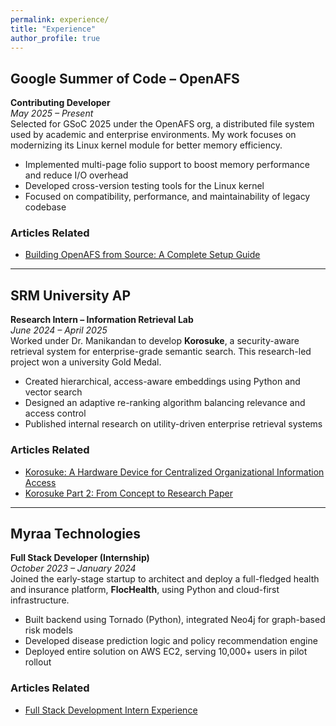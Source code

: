 ```yaml
---
permalink: experience/
title: "Experience"
author_profile: true
---
```


## Google Summer of Code – OpenAFS  
**Contributing Developer**  
*May 2025 – Present*  
Selected for GSoC 2025 under the OpenAFS org, a distributed file system used by academic and enterprise environments. My work focuses on modernizing its Linux kernel module for better memory efficiency.

- Implemented multi-page folio support to boost memory performance and reduce I/O overhead  
- Developed cross-version testing tools for the Linux kernel  
- Focused on compatibility, performance, and maintainability of legacy codebase  

### Articles Related
* [Building OpenAFS from Source: A Complete Setup Guide](https://medium.com/@contactsushil/gsoc-2025-setting-up-openafs-for-multi-page-folio-development-08de93d89498)

---

## SRM University AP  
**Research Intern – Information Retrieval Lab**  
*June 2024 – April 2025*  
Worked under Dr. Manikandan to develop **Korosuke**, a security-aware retrieval system for enterprise-grade semantic search. This research-led project won a university Gold Medal.

- Created hierarchical, access-aware embeddings using Python and vector search  
- Designed an adaptive re-ranking algorithm balancing relevance and access control  
- Published internal research on utility-driven enterprise retrieval systems  

### Articles Related
* [Korosuke: A Hardware Device for Centralized Organizational Information Access](https://blog.contactsushil.me/blog/korosukefirst/)
* [Korosuke Part 2: From Concept to Research Paper](https://blog.contactsushil.me/blog/korosuke-9th-research-paper/)


---

## Myraa Technologies  
**Full Stack Developer (Internship)**  
*October 2023 – January 2024*  
Joined the early-stage startup to architect and deploy a full-fledged health and insurance platform, **FlocHealth**, using Python and cloud-first infrastructure.

- Built backend using Tornado (Python), integrated Neo4j for graph-based risk models  
- Developed disease prediction logic and policy recommendation engine  
- Deployed entire solution on AWS EC2, serving 10,000+ users in pilot rollout  

### Articles Related
* [Full Stack Development Intern Experience](https://medium.com/@contactsushil/full-stack-development-intern-experience-e5bf1a3625bb)
